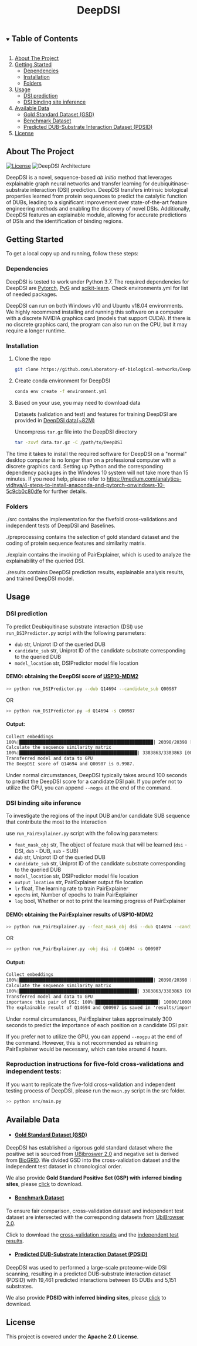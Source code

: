 <h1 align="center">DeepDSI</h1>


<!-- TABLE OF CONTENTS -->
<details open="open">
  <summary><h2 style="display: inline-block">Table of Contents</h2></summary>
  <ol>
    <li>
      <a href="#about-the-project">About The Project</a>
    </li>
    <li>
      <a href="#getting-started">Getting Started</a>
      <ul>
        <li><a href="#dependencies">Dependencies</a></li>
        <li><a href="#installation">Installation</a></li>
        <li><a href="#folders">Folders</a></li>
      </ul>
    </li>
    <li>
      <a href="#usage">Usage</a>
      <ul>
        <li><a href="#dsi-prediction">DSI prediction</a></li>
        <li><a href="#dsi-binding-site-inference">DSI binding site inference</a></li>
      </ul>
    </li>
    <li>
      <a href="#available-data">Available Data</a>
      <ul>
        <li><a href="#gold-standard-dataset-gsd">Gold Standard Dataset (GSD)</a></li>
        <li><a href="#benchmark-dataset">Benchmark Dataset</a></li>
        <li><a href="#predicted-dub-substrate-interaction-dataset-pdsid">Predicted DUB-Substrate Interaction Dataset (PDSID)</a></li>
      </ul>
    </li>
    <li>
      <a href="#License">License</a>
    </li>
  </ol>
</details>


## About The Project
[![License](https://img.shields.io/badge/License-Apache%202.0-blue.svg)](https://opensource.org/licenses/Apache-2.0)
 ![DeepDSI Architecture](results/model/Fig1.png)

DeepDSI is a novel, sequence-based _ab initio_ method that leverages explainable graph neural networks and transfer learning for deubiquitinase-substrate interaction (DSI) prediction. DeepDSI transfers intrinsic biological properties learned from protein sequences to predict the catalytic function of DUBs, leading to a significant improvement over state-of-the-art feature engineering methods and enabling the discovery of novel DSIs. Additionally, DeepDSI features an explainable module, allowing for accurate predictions of DSIs and the identification of binding regions.



## Getting Started
To get a local copy up and running, follow these steps:

### Dependencies
DeepDSI is tested to work under Python 3.7.
The required dependencies for DeepDSI are  [Pytorch](https://pytorch.org/), [PyG](https://pytorch-geometric.readthedocs.io/en/latest/) and [scikit-learn](http://scikit-learn.org/).
Check environments.yml for list of needed packages.

DeepDSI can run on both Windows v10 and Ubuntu v18.04 environments. We highly recommend installing and running this software on a computer with a discrete NVIDIA graphics card (models that support CUDA). If there is no discrete graphics card, the program can also run on the CPU, but it may require a longer runtime.

### Installation

1. Clone the repo
   ```sh
   git clone https://github.com/Laboratory-of-biological-networks/DeepDSI.git
   ```
2. Create conda environment for DeepDSI
   ```sh
   conda env create -f environment.yml
   ```
3. Based on your use, you may need to download data

   Datasets (validation and test) and features for training DeepDSI are provided in [DeepDSI data(~82M)](https://zenodo.org/record/7648337/files/data.tar.gz?download=1)

   Uncompress `tar.gz` file into the DeepDSI directory
   ```sh
   tar -zxvf data.tar.gz -C /path/to/DeepDSI
   ```
The time it takes to install the required software for DeepDSI on a "normal" desktop computer is no longer than on a professional computer with a discrete graphics card. Setting up Python and the corresponding dependency packages in the Windows 10 system will not take more than 15 minutes. If you need help, please refer to https://medium.com/analytics-vidhya/4-steps-to-install-anaconda-and-pytorch-onwindows-10-5c9cb0c80dfe for further details.

### Folders
./src contains the implementation for the fivefold cross-validations and independent tests of DeepDSI and Baselines.

./preprocessing contains the selection of gold standard dataset and the coding of protein sequence features and similarity matrix.

./explain contains the invoking of PairExplainer, which is used to analyze the explainability of the queried DSI.

./results contains DeepDSI prediction results, explainable analysis results, and trained DeepDSI model.

## Usage

### DSI prediction
To predict Deubiquitinase substrate interaction (DSI) use `run_DSIPredictor.py` script with the following parameters:

* `dub`             str, Uniprot ID of the queried DUB
* `candidate_sub`            str, Uniprot ID of the candidate substrate corresponding to the queried DUB
* `model_location`             str, DSIPredictor model file location

#### DEMO: obtaining the DeepDSI score of [USP10-MDM2](https://www.sciencedirect.com/science/article/pii/S2211124722012761)

```sh
>> python run_DSIPredictor.py --dub Q14694 --candidate_sub Q00987
```
OR
```sh
>> python run_DSIPredictor.py -d Q14694 -s Q00987
```

#### Output:

```txt
Collect embeddings
100%|███████████████████████████████████████████████████| 20398/20398 [00:10<00:00, 1993.32it/s]
Calculate the sequence similarity matrix
100%|█████████████████████████████████████████████| 3383863/3383863 [00:05<00:00, 598758.94it/s]
Transferred model and data to GPU
The DeepDSI score of Q14694 and Q00987 is 0.9987.
```

Under normal circumstances, DeepDSI typically takes around 100 seconds to predict the DeepDSI score for a candidate DSI pair.
If you prefer not to utilize the GPU, you can append `--nogpu` at the end of the command.


### DSI binding site inference
To investigate the regions of the input DUB and/or candidate SUB sequence that contribute the most to the interaction

use `run_PairExplainer.py` script with the following parameters:

* `feat_mask_obj`             str, The object of feature mask that will be learned (`dsi` - DSI, `dub` - DUB, `sub` - SUB)
* `dub`             str, Uniprot ID of the queried DUB
* `candidate_sub`            str, Uniprot ID of the candidate substrate corresponding to the queried DUB
* `model_location`             str, DSIPredictor model file location
* `output_location`             str, PairExplainer output file location
* `lr`             float, The learning rate to train PairExplainer
* `epochs`             int, Number of epochs to train PairExplainer
* `log`             bool, Whether or not to print the learning progress of PairExplainer

#### DEMO: obtaining the PairExplainer results of USP10-MDM2

```sh
>> python run_PairExplainer.py --feat_mask_obj dsi --dub Q14694 --candidate_sub Q00987 --output_location results/importance/
```
OR
```sh
>> python run_PairExplainer.py -obj dsi -d Q14694 -s Q00987
```

#### Output:

```txt
Collect embeddings
100%|███████████████████████████████████████████████████| 20398/20398 [00:10<00:00, 1940.45it/s]
Calculate the sequence similarity matrix
100%|█████████████████████████████████████████████| 3383863/3383863 [00:05<00:00, 602453.09it/s]
Transferred model and data to GPU
importance this pair of DSI: 100%|████████████████████████| 10000/10000 [03:41<00:00, 45.17it/s]
The explainable result of Q14694 and Q00987 is saved in 'results/importance/Q14694_Q00987.csv'.
```

Under normal circumstances, PairExplainer takes approximately 300 seconds to predict the importance of each position on a candidate DSI pair.

If you prefer not to utilize the GPU, you can append `--nogpu` at the end of the command. However, this is not recommended as retraining PairExplainer would be necessary, which can take around 4 hours.


### Reproduction instructions for five-fold cross-validations and independent tests:

If you want to replicate the five-fold cross-validation and independent testing process of DeepDSI, please run the `main.py` script in the src folder.
```sh
>> python src/main.py
```

## Available Data

* #### [Gold Standard Dataset (GSD)](https://github.com/LiDlab/DeepDSI/raw/master/Supplementary%20Tables/Supplementary%20Table%20S1.xlsx)
DeepDSI has established a rigorous gold standard dataset where the positive set is sourced from [UBibroswer 2.0](http://ubibrowser.bio-it.cn/ubibrowser_v3/) and negative set is derived from [BioGRID](https://thebiogrid.org/). We divided GSD into the cross-validation dataset and the independent test dataset in chronological order.

We also provide **Gold Standard Positive Set (GSP) with inferred binding sites**, please [click](https://github.com/LiDlab/DeepDSI/raw/master/Supplementary%20Tables/Supplementary%20Table%20S4.xlsx) to download.

* #### [Benchmark Dataset](https://github.com/LiDlab/DeepDSI/tree/master/results/roc)

To ensure fair comparison, cross-validation dataset and independent test dataset are intersected with the corresponding datasets from [UbiBrowser 2.0](http://ubibrowser.bio-it.cn/ubibrowser_v3/home/download).

Click to download the [cross-validation results](https://github.com/LiDlab/DeepDSI/blob/master/results/roc/UB2_DeepDSI_CTMLP_crossval.csv) and the [independent test results](https://github.com/LiDlab/DeepDSI/blob/master/results/roc/UB2_DeepDSI_CTMLP_indtest.csv).

* #### [Predicted DUB-Substrate Interaction Dataset (PDSID)](https://github.com/LiDlab/DeepDSI/raw/master/Supplementary%20Tables/Supplementary%20Table%20S2.xlsx)
DeepDSI was used to performed a large-scale proteome-wide DSI scanning, resulting in a predicted DUB-substrate interaction dataset (PDSID) with 19,461 predicted interactions between 85 DUBs and 5,151 substrates.

We also provide **PDSID with inferred binding sites**, please [click](https://github.com/LiDlab/DeepDSI/raw/master/Supplementary%20Tables/Supplementary%20Table%20S2.xlsx) to download.

## License

This project is covered under the **Apache 2.0 License**.
